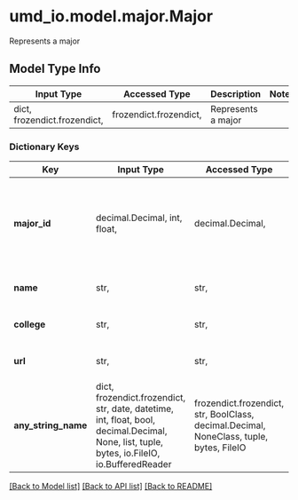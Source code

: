 # umd_io.model.major.Major

Represents a major

## Model Type Info
Input Type | Accessed Type | Description | Notes
------------ | ------------- | ------------- | -------------
dict, frozendict.frozendict,  | frozendict.frozendict,  | Represents a major | 

### Dictionary Keys
Key | Input Type | Accessed Type | Description | Notes
------------ | ------------- | ------------- | ------------- | -------------
**major_id** | decimal.Decimal, int, float,  | decimal.Decimal,  | Numeric id of a major. No real meaning here, just an ascending count. | [optional] 
**name** | str,  | str,  | The name of the major. | [optional] 
**college** | str,  | str,  | The college the major is under. | [optional] 
**url** | str,  | str,  | Home page for the major. | [optional] 
**any_string_name** | dict, frozendict.frozendict, str, date, datetime, int, float, bool, decimal.Decimal, None, list, tuple, bytes, io.FileIO, io.BufferedReader | frozendict.frozendict, str, BoolClass, decimal.Decimal, NoneClass, tuple, bytes, FileIO | any string name can be used but the value must be the correct type | [optional]

[[Back to Model list]](../../README.md#documentation-for-models) [[Back to API list]](../../README.md#documentation-for-api-endpoints) [[Back to README]](../../README.md)

